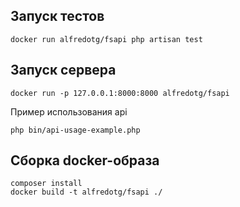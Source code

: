 
## Запуск тестов
```
docker run alfredotg/fsapi php artisan test
```

## Запуск сервера
```
docker run -p 127.0.0.1:8000:8000 alfredotg/fsapi
```

Пример использования api
```
php bin/api-usage-example.php
```

## Сборка docker-образа
```
composer install
docker build -t alfredotg/fsapi ./
```
